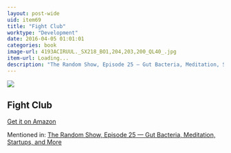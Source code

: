 ```yaml
---
layout: post-wide
uid: item69
title: "Fight Club"
worktype: "Development"
date: 2016-04-05 01:01:01
categories: book
image-url: 4193ACIRUUL._SX218_BO1,204,203,200_QL40_.jpg
item-url: Loading...
description: "The Random Show, Episode 25 — Gut Bacteria, Meditation, Startups, and More"
---
```

<a href="Loading..." target="blank"><img src="../../../../img/thumbs/4193ACIRUUL._SX218_BO1,204,203,200_QL40_.jpg" class="prod-img"></a>
<h2>Fight Club</h2>
<p><a href="Loading..." target="blank">Get it on Amazon</a><p>
<p>Mentioned in: <a href="http://fourhourworkweek.com/2014/08/22/the-random-show-episode-25-gut-bacteria-meditation-startups-and-more/" target="blank">The Random Show, Episode 25 — Gut Bacteria, Meditation, Startups, and More</a></p>

